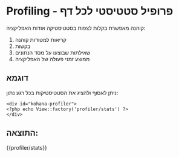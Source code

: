 # Profiling - פרופיל סטטיסטי לכל דף

קוהנה מאפשרת בקלות לצפות בסטטיסטיקה אודות האפליקציה:

1. קריאות למטודות קוהנה
2. בקשות
3. שאילתות שבוצעו על מסד הנתונים
4. ממוצע זמני פעולה של האפליקציה

## דוגמא

ניתן לאסוף ולהציג את הסטטיסטיקות בכל רגע נתון:
~~~
<div id="kohana-profiler">
<?php echo View::factory('profiler/stats') ?>
</div>
~~~

## התוצאה:

{{profiler/stats}}
